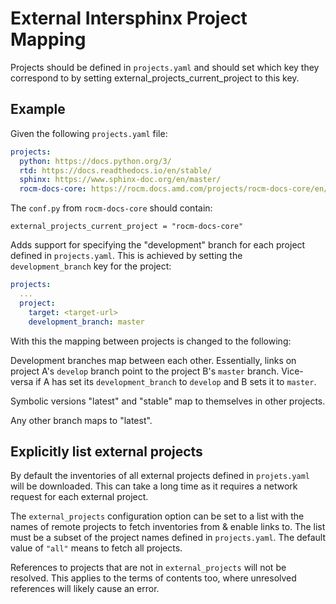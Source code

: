 # External Intersphinx Project Mapping

Projects should be defined in `projects.yaml` and should set which key they correspond to by setting external_projects_current_project to this key.

## Example

Given the following `projects.yaml` file:

```yaml
projects:
  python: https://docs.python.org/3/
  rtd: https://docs.readthedocs.io/en/stable/
  sphinx: https://www.sphinx-doc.org/en/master/
  rocm-docs-core: https://rocm.docs.amd.com/projects/rocm-docs-core/en/${version}
```

The `conf.py` from `rocm-docs-core` should contain:

```python3
external_projects_current_project = "rocm-docs-core"
```

Adds support for specifying the "development" branch for each project defined in `projects.yaml`.
This is achieved by setting the `development_branch` key for the project:

```yaml
projects:
  ...
  project:
    target: <target-url>
    development_branch: master
```

With this the mapping between projects is changed to the following:

Development branches map between each other.
Essentially, links on project A's `develop` branch point to the project B's `master` branch.
Vice-versa if A has set its `development_branch` to `develop` and B sets it to `master`.

Symbolic versions "latest" and "stable" map to themselves in other projects.

Any other branch maps to "latest".

## Explicitly list external projects

By default the inventories of all external projects defined in `projets.yaml`
will be downloaded. This can take a long time as it requires a network request
for each external project.

The `external_projects` configuration option can be set to a list with the names
of remote projects to fetch inventories from & enable links to.
The list must be a subset of the project names defined in `projects.yaml`.
The default value of `"all"` means to fetch all projects.

References to projects that are not in `external_projects` will not be resolved.
This applies to the terms of contents too, where unresolved references will
likely cause an error.
